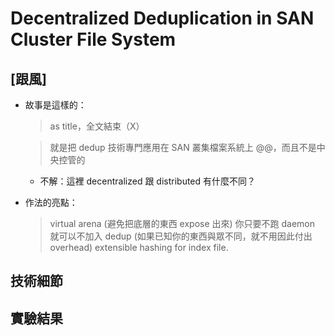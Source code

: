 # Decentralized Deduplication in SAN Cluster File System

## [跟風]

- 故事是這樣的：

    > as title，全文結束（X）

    > 就是把 dedup 技術專門應用在 SAN 叢集檔案系統上 @@，而且不是中央控管的

    * 不解：這裡 decentralized 跟 distributed 有什麼不同？

- 作法的亮點：

    > virtual arena (避免把底層的東西 expose 出來)
    > 你只要不跑 daemon 就可以不加入 dedup (如果已知你的東西與眾不同，就不用因此付出 overhead)
    > extensible hashing for index file.

## 技術細節

## 實驗結果
